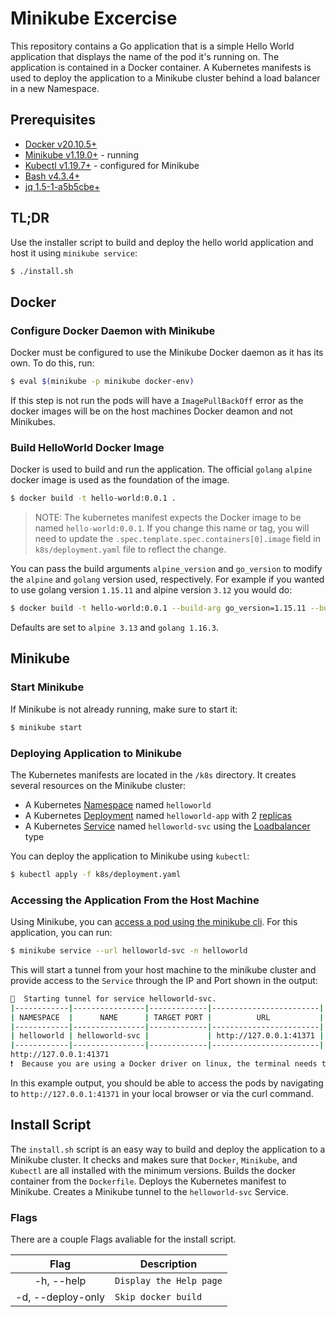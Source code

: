 # Minikube Excercise

This repository contains a Go application that is a simple Hello World application that displays the name of the pod it's running on. The application is contained in a Docker container. A Kubernetes manifests is used to deploy the application to a Minikube cluster behind a load balancer in a new Namespace.

## Prerequisites

- [Docker v20.10.5+](https://docs.docker.com/get-docker/)
- [Minikube v1.19.0+](https://minikube.sigs.k8s.io/docs/start/) - running
- [Kubectl v1.19.7+](https://kubernetes.io/docs/tasks/tools/#kubectl) - configured for Minikube
- [Bash v4.3.4+](https://www.gnu.org/software/bash/)
- [jq 1.5-1-a5b5cbe+](https://stedolan.github.io/jq/download/)

## TL;DR

Use the installer script to build and deploy the hello world application and host it using `minikube service`:

```sh
$ ./install.sh
```

## Docker
### Configure Docker Daemon with Minikube

Docker must be configured to use the Minikube Docker daemon as it has its own. To do this, run:

```sh
$ eval $(minikube -p minikube docker-env)
```

If this step is not run the pods will have a `ImagePullBackOff` error as the docker images will be on the host machines Docker deamon and not Minikubes.

### Build HelloWorld Docker Image

Docker is used to build and run the application. The official `golang` `alpine` docker image is used as the foundation of the image.

```sh
$ docker build -t hello-world:0.0.1 .
```

> NOTE: The kubernetes manifest expects the Docker image to be named `hello-world:0.0.1`. If you change this name or tag, you will need to update the `.spec.template.spec.containers[0].image` field in `k8s/deployment.yaml` file to reflect the change.

You can pass the build arguments `alpine_version` and `go_version` to modify the `alpine` and `golang` version used, respectively. For example if you wanted to use golang version `1.15.11` and alpine version `3.12` you would do:

```sh
$ docker build -t hello-world:0.0.1 --build-arg go_version=1.15.11 --build-arg alpine_version=3.12 .
```

Defaults are set to `alpine 3.13` and `golang 1.16.3`.

## Minikube
### Start Minikube

If Minikube is not already running, make sure to start it:

```sh
$ minikube start
```

### Deploying Application to Minikube

The Kubernetes manifests are located in the `/k8s` directory. It creates several resources on the Minikube cluster:

- A Kubernetes [Namespace](https://kubernetes.io/docs/concepts/overview/working-with-objects/namespaces/) named `helloworld`
- A Kubernetes [Deployment](https://kubernetes.io/docs/concepts/workloads/controllers/deployment/) named `helloworld-app` with 2 [replicas](https://kubernetes.io/docs/concepts/workloads/controllers/deployment/#replicas)
- A Kubernetes [Service](https://kubernetes.io/docs/concepts/services-networking/service/) named `helloworld-svc` using the [Loadbalancer](https://kubernetes.io/docs/concepts/services-networking/service/#loadbalancer) type

You can deploy the application to Minikube using `kubectl`:

```sh
$ kubectl apply -f k8s/deployment.yaml
```

### Accessing the Application From the Host Machine

Using Minikube, you can [access a pod using the minikube cli](https://minikube.sigs.k8s.io/docs/handbook/accessing/). For this application, you can run:

```sh
$ minikube service --url helloworld-svc -n helloworld
```

This will start a tunnel from your host machine to the minikube cluster and provide access to the `Service` through the IP and  Port shown in the output:

```sh
🏃  Starting tunnel for service helloworld-svc.
|------------|----------------|-------------|------------------------|
| NAMESPACE  |      NAME      | TARGET PORT |          URL           |
|------------|----------------|-------------|------------------------|
| helloworld | helloworld-svc |             | http://127.0.0.1:41371 |
|------------|----------------|-------------|------------------------|
http://127.0.0.1:41371
❗  Because you are using a Docker driver on linux, the terminal needs to be open to run it.
```

In this example output, you should be able to access the pods by navigating to `http://127.0.0.1:41371` in your local browser or via the curl command.

## Install Script

The `install.sh` script is an easy way to build and deploy the application to a Minikube cluster. It checks and makes sure that `Docker`, `Minikube`, and `Kubectl` are all installed with the minimum versions. Builds the docker container from the `Dockerfile`. Deploys the Kubernetes manifest to Minikube. Creates a Minikube tunnel to the `helloworld-svc` Service.

### Flags

There are a couple Flags avaliable for the install script.

| Flag               | Description              |
|:------------------:| ------------------------ |
| -h, --help         | `Display the Help page`  |
| -d, --deploy-only  | `Skip docker build`      |
